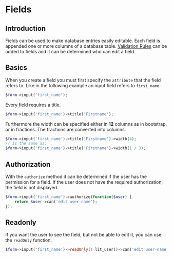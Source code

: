 # Fields

## Introduction

Fields can be used to make database entries easily editable. Each field is
appended one or more columns of a database table.
[Validation Rules](https://laravel.com/docs/8.x/validation) can be added to
fields and it can be determined who can edit a field.

## Basics

When you create a field you must first specify the `attribute` that the field
refers to. Like in the following example an input field refers to `first_name`.

```php
$form->input('first_name');
```

Every field requires a title.

```php
$form->input('first_name')->title('Firstname');
```

Furthermore the width can be specified either in **12** columns as in bootstrap,
or in fractions. The fractions are converted into columns.

```php
$form->input('first_name')->title('Firstname')->width(4);
// Is the same as:
$form->input('first_name')->title('Firstname')->width(1 / 3);
```

## Authorization

With the `authorize` method it can be determined if the user has the permission
for a field. If the user does not have the required authorization, the field is
not displayed.

```php
$form->input('first_name')->authorize(function($user) {
    return $user->can('edit user-name');
});
```

## Readonly

If you want the user to see the field, but not be able to edit it, you can use
the `readOnly` function.

```php
$form->input('first_name')->readOnly(! lit_user()->can('edit user-name'));
```
